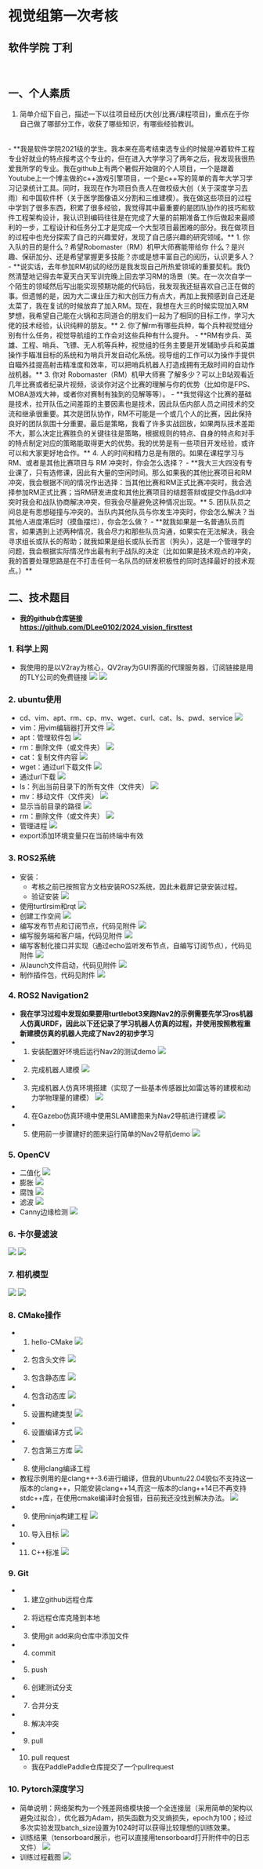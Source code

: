# 视觉组第一次考核
## 软件学院 丁利
<br/>

## 一、个人素质
1. 简单介绍下自己，描述一下以往项目经历(大创/比赛/课程项目)，重点在于你自己做了哪部分工作，收获了哪些知识，有哪些经验教训。
<br/>
   - **我是软件学院2021级的学生。我本来在高考结束选专业的时候是冲着软件工程专业好就业的特点报考这个专业的，但在进入大学学习了两年之后，我发现我很热爱我所学的专业。我在github上有两个暑假开始做的个人项目，一个是跟着Youtube上一个博主做的c++游戏引擎项目，一个是c++写的简单的青年大学习学习记录统计工具。同时，我现在作为项目负责人在做校级大创（关于深度学习去雨）和中国软件杯（关于医学图像语义分割和三维建模）。我在做这些项目的过程中学到了很多东西，积累了很多经验，我觉得其中最重要的是团队协作的技巧和软件工程架构设计，我认识到编码往往是在完成了大量的前期准备工作后做起来最顺利的一步，工程设计和任务分工才是完成一个大型项目最困难的部分。我在做项目的过程中也充分探索了自己的兴趣爱好，发现了自己感兴趣的研究领域。**
1. 你入队的目的是什么？希望Robomaster（RM）机甲大师赛能带给你 什么？是兴趣、保研加分、还是希望掌握更多技能？亦或是想丰富自己的阅历，认识更多人？
   - **说实话，去年参加RM初试的经历是我发现自己所热爱领域的重要契机。我仍然清楚地记得去年夏天白天军训完晚上回去学习RM的场景（笑。在一次次自学一个陌生的领域然后写出能实现预期功能的代码后，我发现我还挺喜欢自己正在做的事。但遗憾的是，因为大二课业压力和大创压力有点大，再加上我预感到自己还是太菜了，我在复试的时候放弃了加入RM。现在，我想在大三的时候实现加入RM梦想，我希望自己能在火锅和志同道合的朋友们一起为了相同的目标工作，学习大佬的技术经验，认识纯粹的朋友。**
2. 你了解rm有哪些兵种，每个兵种视觉组分别有什么任务，视觉导航组的工作会对这些兵种有什么提升。
   - **RM有步兵、英雄、工程、哨兵、飞镖、无人机等兵种，视觉组的任务主要是开发辅助步兵和英雄操作手瞄准目标的系统和为哨兵开发自动化系统。视导组的工作可以为操作手提供自瞄外挂提高射击精准度和效率，可以把哨兵机器人打造成拥有无敌时间的自动作战机器。**
3. 你对 Robomaster（RM）机甲大师赛 了解多少？可以上B站观看近几年比赛或者纪录片视频，谈谈你对这个比赛的理解与你的优势（比如你是FPS、MOBA游戏大神，或者你对赛制有独到的见解等等）。
   - **我觉得这个比赛的基础是技术，拉开队伍之间差距的主要因素也是技术，因此队伍内部人员之间技术的交流和继承很重要。其次是团队协作，RM不可能是一个或几个人的比赛，因此保持良好的团队氛围十分重要。最后是策略，我看了许多实战回放，如果两队技术差距不大，那么决定比赛胜负的关键往往是策略，根据规则的特点、自身的特点和对手的特点制定对应的策略能取得更大的优势。我的优势是有一些项目开发经验，或许可以和大家更好地合作。**
4. 人的时间和精力总是有限的。如果在课程学习与 RM、或者是其他比赛项目与 RM 冲突时，你会怎么选择？
   - **我大三大四没有专业课了，只有选修课，因此有大量的空闲时间。那么如果我的其他比赛项目和RM冲突，我会根据不同的情况作出选择：当其他比赛和RM正式比赛冲突时，我会选择参加RM正式比赛；当RM研发进度和其他比赛项目的结题答辩或提交作品ddl冲突时我会和战队协商解决冲突，但我会尽量避免这种情况出现。**
5. 团队队员之间总是有思想碰撞与冲突的。当队内其他队员与你发生冲突时，你会怎么解决？当其他人进度滞后时（摸鱼摆烂），你会怎么做？
   - **就我如果是一名普通队员而言，如果遇到上述两种情况，我会尽力和那些队员沟通，如果实在无法解决，我会寻求组长或队长的帮助；就我如果是组长或队长而言（狗头），这是一个管理学的问题，我会根据实际情况作出最有利于战队的决定（比如如果是技术观点的冲突，我的首要处理思路是在不打击任何一名队员的研发积极性的同时选择最好的技术观点。）**
<br/>

## 二、技术题目
- **我的github仓库链接 https://github.com/DLee0102/2024_vision_firsttest**
### 1. 科学上网
- 我使用的是以V2ray为核心，QV2ray为GUI界面的代理服务器，订阅链接是用的TLY公司的免费链接
![](image/1/d5b5995f478186d90c1473d10823d4eb.png)
![](image/1/f2c414eb429d950c4f31f889854630c2.png)
  
### 2. ubuntu使用
- cd、vim、apt、rm、cp、mv、wget、curl、cat、ls、pwd、service
![](image/2/cd.png)
- vim：用vim编辑器打开文件
![](image/2/vim.png)
- apt：管理软件包
![](image/2/apt.png)
- rm：删除文件（或文件夹）
![](image/2/rm.png)
- cat：复制文件内容
![](image/2/cat.png)
- wget：通过url下载文件
![](image/2/cp.png)
- 通过url下载
![](image/2/curl.png)
- ls：列出当前目录下的所有文件（文件夹）
![](image/2/ls.png)
- mv：移动文件（文件夹）
![](image/2/mv.png)
- 显示当前目录的路径
![](image/2/pwd.png)
- rm：删除文件（或文件夹）
![](image/2/rm.png)
- 管理进程
![](image/2/service.png)
- export添加环境变量只在当前终端中有效
### 3. ROS2系统
- 安装：
  - 考核之前已按照官方文档安装ROS2系统，因此未截屏记录安装过程。
  - 验证安装
  ![](image/4/1.png)
- 使用turtlrsim和rqt
![](image/4/2.png)
- 创建工作空间
![](image/4/3.png)
- 编写发布节点和订阅节点，代码见附件
![](image/4/4.png)
- 编写服务端和客户端，代码见附件
![](image/4/5.png)
- 编写客制化接口并实现（通过echo监听发布节点，自编写订阅节点），代码见附件
![](image/4/6.png)
- 从launch文件启动，代码见附件
![](image/4/7.png)
- 制作插件包，代码见附件
![](image/4/8.png)

### 4. ROS2 Navigation2
- **我在学习过程中发现如果要用turtlebot3来跑Nav2的示例需要先学习ros机器人仿真URDF，因此以下还记录了学习机器人仿真的过程，并使用按照教程重新建模仿真的机器人完成了Nav2的初步学习**
- 1. 安装配置好环境后运行Nav2的测试demo
  ![](image/3/nav1.gif)
- 2. 完成机器人建模
![](image/3/nav2.gif)
- 3. 完成机器人仿真环境搭建（实现了一些基本传感器比如雷达等的建模和动力学物理量的建模）
![](image/3/nav3.gif)
- 4. 在Gazebo仿真环境中使用SLAM建图来为Nav2导航进行建模
![](image/3/nav4.gif)
- 5. 使用前一步骤建好的图来运行简单的Nav2导航demo
![](image/3/nav5.gif)
### 5. OpenCV
- 二值化
![](image/5/binary.png)
- 膨胀
![](image/5/Dilation.png)
- 腐蚀
![](image/5/Erosion.png)
- 滤波
![](image/5/Filters.png)
- Canny边缘检测
![](image/5/Canny.png)
### 6. 卡尔曼滤波
![](image/7/1.jpg)
![](image/7/2.jpg)
### 7. 相机模型
![](image/7/3.jpg)
![](image/7/4.jpg)
### 8. CMake操作
- 1. hello-CMake
![](image/8/cmake1.png)
- 2. 包含头文件
![](image/8/cmake2.png)
- 3. 包含静态库
![](image/8/cmake3.png)
- 4. 包含动态库
![](image/8/cmake4.png)
- 5. 设置构建类型
![](image/8/cmake5.png)
- 6. 设置编译方式
![](image/8/cmake6.png)
- 7. 包含第三方库
![](image/8/cmake7.png)
- 8. 使用clang编译工程
- 教程示例用的是clang++-3.6进行编译，但我的Ubuntu22.04貌似不支持这一版本的clang++，只能安装clang++14,而这一版本的clang++14已不再支持stdc++库，在使用cmake编译时会报错，目前我还没找到解决办法。
![](image/8/cmake8.png)
- 9. 使用ninja构建工程
![](image/8/cmake9.png)
- 10. 导入目标
![](image/8/cmake10.png)
- 11. C++标准
![](image/8/cmake11.png)
### 9. Git
- 1. 建立github远程仓库
- 2. 将远程仓库克隆到本地
- 3. 使用git add来向仓库中添加文件
- 4. commit
- 5. push
- 6. 创建测试分支
- 7. 合并分支
- 8. 解决冲突
- 9. pull
- 10. pull request
  - 我在PaddlePaddle仓库提交了一个pullrequest
### 10. Pytorch深度学习
- 简单说明：网络架构为一个残差网络模块接一个全连接层（采用简单的架构以避免过拟合），优化器为Adam，损失函数为交叉熵损失，epoch为100；经过多次实验发现batch_size设置为1024时可以获得比较理想的训练效果。
- 训练结果（tensorboard展示，也可以直接用tensorboard打开附件中的日志文件）
![](image/10/2.png)
- 训练过程截图
![](image/10/1.png)